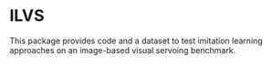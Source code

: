 # ILVS
This package provides code and a dataset to test imitation learning approaches on an image-based visual servoing benchmark.

